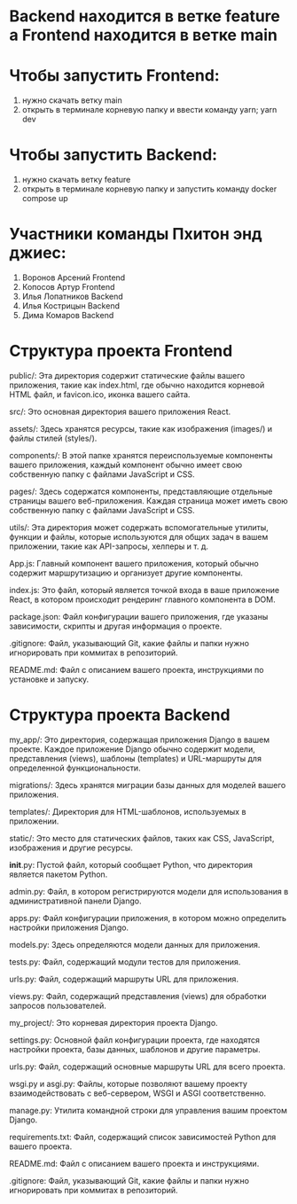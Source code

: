 # Backend находится в ветке feature а Frontend находится в ветке main
# Чтобы запустить Frontend:
1. нужно скачать ветку main
2. открыть в терминале корневую папку и ввести команду yarn; yarn dev
# Чтобы запустить Backend:
1. нужно скачать ветку feature
2. открыть в терминале корневую папку и запустить команду docker compose up
# Участники команды Пхитон энд джиес:
1. Воронов Арсений Frontend 
2. Копосов Артур Frontend 
3. Илья Лопатников Backend
4. Илья Кострицын Backend 
5. Дима Комаров Backend

# Структура проекта Frontend

public/: Эта директория содержит статические файлы вашего приложения, такие как index.html, где обычно находится корневой HTML файл, и favicon.ico, иконка вашего сайта.

src/: Это основная директория вашего приложения React.

assets/: Здесь хранятся ресурсы, такие как изображения (images/) и файлы стилей (styles/).

components/: В этой папке хранятся переиспользуемые компоненты вашего приложения, каждый компонент обычно имеет свою собственную папку с файлами JavaScript и CSS.

pages/: Здесь содержатся компоненты, представляющие отдельные страницы вашего веб-приложения. Каждая страница может иметь свою собственную папку с файлами JavaScript и CSS.

utils/: Эта директория может содержать вспомогательные утилиты, функции и файлы, которые используются для общих задач в вашем приложении, такие как API-запросы, хелперы и т. д.

App.js: Главный компонент вашего приложения, который обычно содержит маршрутизацию и организует другие компоненты.

index.js: Это файл, который является точкой входа в ваше приложение React, в котором происходит рендеринг главного компонента в DOM.

package.json: Файл конфигурации вашего приложения, где указаны зависимости, скрипты и другая информация о проекте.

.gitignore: Файл, указывающий Git, какие файлы и папки нужно игнорировать при коммитах в репозиторий.

README.md: Файл с описанием вашего проекта, инструкциями по установке и запуску.

# Структура проекта Backend

my_app/: Это директория, содержащая приложения Django в вашем проекте. Каждое приложение Django обычно содержит модели, представления (views), шаблоны (templates) и URL-маршруты для определенной функциональности.

migrations/: Здесь хранятся миграции базы данных для моделей вашего приложения.

templates/: Директория для HTML-шаблонов, используемых в приложении.

static/: Это место для статических файлов, таких как CSS, JavaScript, изображения и другие ресурсы.

__init__.py: Пустой файл, который сообщает Python, что директория является пакетом Python.

admin.py: Файл, в котором регистрируются модели для использования в административной панели Django.

apps.py: Файл конфигурации приложения, в котором можно определить настройки приложения Django.

models.py: Здесь определяются модели данных для приложения.

tests.py: Файл, содержащий модули тестов для приложения.

urls.py: Файл, содержащий маршруты URL для приложения.

views.py: Файл, содержащий представления (views) для обработки запросов пользователей.

my_project/: Это корневая директория проекта Django.

settings.py: Основной файл конфигурации проекта, где находятся настройки проекта, базы данных, шаблонов и другие параметры.

urls.py: Файл, содержащий основные маршруты URL для всего проекта.

wsgi.py и asgi.py: Файлы, которые позволяют вашему проекту взаимодействовать с веб-сервером, WSGI и ASGI соответственно.

manage.py: Утилита командной строки для управления вашим проектом Django.

requirements.txt: Файл, содержащий список зависимостей Python для вашего проекта.

README.md: Файл с описанием вашего проекта и инструкциями.

.gitignore: Файл, указывающий Git, какие файлы и папки нужно игнорировать при коммитах в репозиторий.
